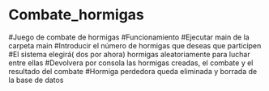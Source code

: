 # Combate_hormigas
#Juego de combate de hormigas
#Funcionamiento
#Ejecutar main de la carpeta main
#Introducir el número de hormigas que deseas que participen
#El sistema elegirá( dos por ahora) hormigas aleatoriamente para luchar entre ellas
#Devolvera por consola las hormigas creadas, el combate y el resultado del combate
#Hormiga perdedora queda eliminada y borrada de la base de datos
